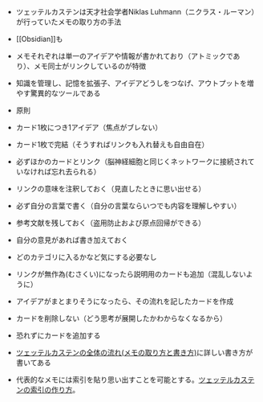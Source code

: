 -   ツェッテルカステンは天才社会学者Niklas Luhmann（ニクラス・ルーマン）が行っていたメモの取り方の手法
- [[Obsidian]]も
-   メモそれぞれは単一のアイデアや情報が書かれており（アトミックであり）、メモ同士がリンクしているのが特徴
-   知識を管理し、記憶を拡張子、アイデアどうしをつなげ、アウトプットを増やす驚異的なツールである
-   原則

-   カード1枚につき1アイデア（焦点がブレない）
-   カード1枚で完結（そうすればリンクも入れ替えも自由自在）
-   必ずほかのカードとリンク（脳神経細胞と同じくネットワークに接続されていなければ忘れ去られる）
-   リンクの意味を注釈しておく（見直したときに思い出せる）
-   必ず自分の言葉で書く（自分の言葉ならいつでも内容を理解しやすい）
-   参考文献を残しておく（盗用防止および原点回帰ができる）
-   自分の意見があれば書き加えておく
-   どのカテゴリに入るかなど気にする必要なし
-   リンクが無作為(むさくい)になったら説明用のカードも追加（混乱しないように）
-   アイデアがまとまりそうになったら、その流れを記したカードを作成
-   カードを削除しない（どう思考が展開したかわからなくなるから）
-   恐れずにカードを追加する

-   [ツェッテルカステンの全体の流れ(メモの取り方と書き方)](onenote:#ツェッテルカステンの全体の流れ(メモの取り方と書き方)&section-id={3F0FD156-1638-4497-B531-3A72E0D6E902}&page-id={2413FCEF-B208-4196-B5E2-4EEF3E193C4E}&end&base-path=https://d.docs.live.net/a31ef2365b3c8965/Documents/GTD/ツェッテルカステン(永久保存版メモ).one)に詳しい書き方が書いてある
-   代表的なメモには索引を貼り思い出すことを可能とする。[ツェッテルカステンの索引の作り方](onenote:#ツェッテルカステンの索引の作り方&section-id={3F0FD156-1638-4497-B531-3A72E0D6E902}&page-id={22B0A6BA-AF83-4688-B54D-0CE67D75A510}&end&base-path=https://d.docs.live.net/a31ef2365b3c8965/Documents/GTD/ツェッテルカステン(永久保存版メモ).one)。